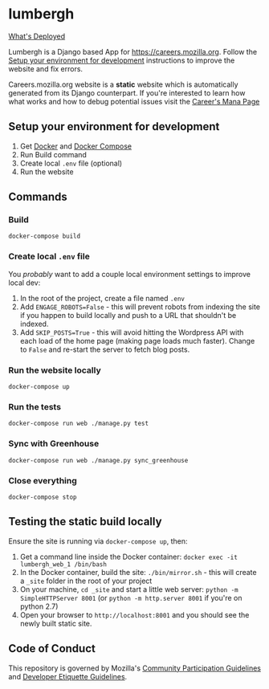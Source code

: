 # lumbergh

[What's Deployed](https://whatsdeployed.io/s/Bcs)

Lumbergh is a Django based App for https://careers.mozilla.org. Follow the
[Setup your environment for
development](#setup-your-environment-for-development) instructions to improve
the website and fix errors.

Careers.mozilla.org website is a **static** website which is automatically
generated from its Django counterpart. If you're interested to learn how what
works and how to debug potential issues visit the [Career's Mana
Page](https://mana.mozilla.org/wiki/display/EN/careers.mozilla.org)


## Setup your environment for development

1. Get [Docker](https://www.docker.com/) and [Docker Compose](https://docs.docker.com/compose/)
2. Run Build command
3. Create local `.env` file (optional)
4. Run the website

## Commands

### Build

```shell
docker-compose build
```

### Create local `.env` file

You _probably_ want to add a couple local environment settings to improve local dev:

1. In the root of the project, create a file named `.env`
2. Add `ENGAGE_ROBOTS=False` - this will prevent robots from indexing the site if you happen to build locally and push to a URL that shouldn't be indexed.
3. Add `SKIP_POSTS=True` - this will avoid hitting the Wordpress API with each load of the home page (making page loads much faster). Change to `False` and re-start the server to fetch blog posts.


### Run the website locally
```shell
docker-compose up
```

### Run the tests

```shell
docker-compose run web ./manage.py test
```

### Sync with Greenhouse

```shell
docker-compose run web ./manage.py sync_greenhouse
```

### Close everything
```shell
docker-compose stop
```

## Testing the static build locally

Ensure the site is running via `docker-compose up`, then:

1. Get a command line inside the Docker container: `docker exec -it lumbergh_web_1 /bin/bash`
2. In the Docker container, build the site: `./bin/mirror.sh` - this will create a `_site` folder in the root of your project
3. On your machine, `cd _site` and start a little web server: `python -m SimpleHTTPServer 8001` (or `python -m http.server 8001` if you're on python 2.7)
4. Open your browser to `http://localhost:8001` and you should see the newly built static site.

## Code of Conduct

This repository is governed by Mozilla's [Community Participation Guidelines][participation]
and [Developer Etiquette Guidelines][etiquette].

[participation]: https://github.com/mozmeao/lumbergh/blob/master/CODE_OF_CONDUCT.md
[etiquette]: https://bugzilla.mozilla.org/page.cgi?id=etiquette.html
